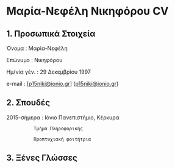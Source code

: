 # Μαρία-Νεφέλη Νικηφόρου CV

## 1. Προσωπικά Στοιχεία
Όνομα       : Μαρία-Νεφέλη

Επώνυμο     : Νικηφόρου

Ημ/νία γέν. : 29 Δεκεμβρίου 1997

e-mail      : [p15niki@ionio.gr] (p15niki@ionio.gr)

## 2. Σπουδές
2015-σήμερα : Ιόνιο Πανεπιστήμιο, Κέρκυρα

              Τμήμα Πληροφορικής

              Προπτυχιακή φοιτήτρια

## 3. Ξένες Γλώσσες
